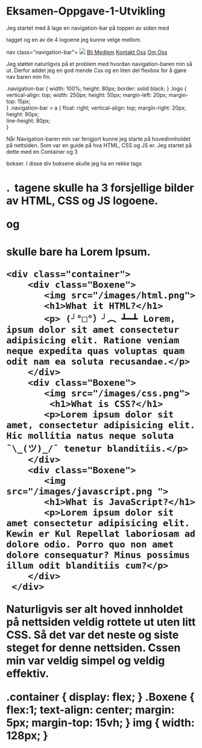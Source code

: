 # Eksamen-Oppgave-1-Utvikling

Jeg startet med å lage en navigation-bar på toppen av siden med <nav> tagget og en av de 4 logoene jeg kunne velge mellom. 

nav class="navigation-bar">
        <img class="logo" src="/images/logo1.png">
        <a href="#">Bli Medlem</a>
        <a href="#">Kontakt Oss</a>
        <a href="#">Om Oss</a>
    </nav>

Jeg støttet naturligvis på et problem med hvordan navigation-baren min så ut. Derfor addet jeg en god mende Css og en liten del flexbox for å gjøre nav baren min fin.

 .navigation-bar {
    width: 100%; 
    height: 80px;
    border: solid black; 
}
.logo {
    vertical-align: top;
    width: 250px;
    height: 50px;
    margin-left: 20px;
    margin-top: 15px;    
}
.navigation-bar > a {
    float: right;
    vertical-align: top;
    margin-right: 20px;
    height: 80px;        
    line-height: 80px;   
}

Når Navigation-baren min var ferigjort kunne jeg starte på hovedinnholdet på nettsiden. Som var en guide på hva HTML, CSS og JS er. Jeg startet på dette med en Container og 3 <Div> bokser. I disse div boksene skulle jeg ha en rekke tags <Img> <H1> <P>. <Img> tagene skulle ha 3 forsjellige bilder av HTML, CSS og JS logoene. <p> og <H1> skulle bare ha Lorem Ipsum. 

    <div class="container"> 
        <div class="Boxene"> 
           <img src="/images/html.png"> 
           <h1>What it HTML?</h1>
           <p> (╯°□°）╯︵ ┻━┻ Lorem, ipsum dolor sit amet consectetur adipisicing elit. Ratione veniam neque expedita quas voluptas quam odit nam ea soluta recusandae.</p> 
        </div> 
        <div class="Boxene"> 
           <img src="/images/css.png"> 
            <h1>What is CSS?</h1>
           <p>Lorem ipsum dolor sit amet, consectetur adipisicing elit. Hic mollitia natus neque soluta ¯\_(ツ)_/¯ tenetur blanditiis.</p>
        </div> 
        <div class="Boxene"> 
           <img src="/images/javascript.png "> 
           <h1>What is JavaScript?</h1>
           <p>Lorem ipsum dolor sit amet consectetur adipisicing elit. Kewin er Kul Repellat laboriosam ad dolore odio. Porro quo non amet dolore consequatur? Minus possimus illum odit blanditiis cum?</p> 
        </div> 
     </div> 
        

Naturligvis ser alt hoved innholdet på nettsiden veldig rottete ut uten litt CSS. Så det var det neste og siste steget for denne nettsiden. Cssen min var veldig simpel og veldig effektiv. 
        

  .container {
    display: flex;
 }
 .Boxene {
    flex:1;
    text-align: center;
    margin: 5px;
    margin-top: 15vh;
 }
 img {
    width: 128px;
 }
